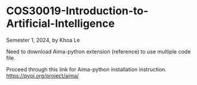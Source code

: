 # COS30019-Introduction-to-Artificial-Intelligence
Semester 1, 2024, by Khoa Le

Need to download Aima-python extension (reference) to use multiple code file.

Proceed through this link for Aima-python installation instruction.
https://pypi.org/project/aima/
